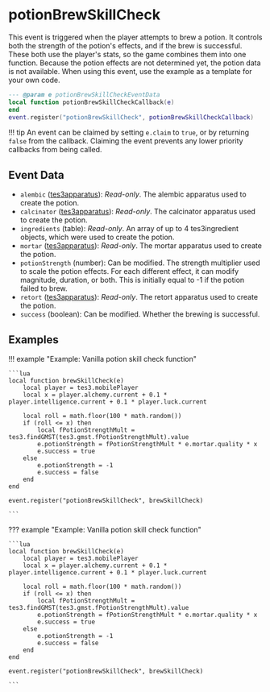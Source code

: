 # potionBrewSkillCheck

This event is triggered when the player attempts to brew a potion. It controls both the strength of the potion's effects, and if the brew is successful. These both use the player's stats, so the game combines them into one function. Because the potion effects are not determined yet, the potion data is not available. When using this event, use the example as a template for your own code.

```lua
--- @param e potionBrewSkillCheckEventData
local function potionBrewSkillCheckCallback(e)
end
event.register("potionBrewSkillCheck", potionBrewSkillCheckCallback)
```

!!! tip
	An event can be claimed by setting `e.claim` to `true`, or by returning `false` from the callback. Claiming the event prevents any lower priority callbacks from being called.

## Event Data

* `alembic` ([tes3apparatus](../../types/tes3apparatus)): *Read-only*. The alembic apparatus used to create the potion.
* `calcinator` ([tes3apparatus](../../types/tes3apparatus)): *Read-only*. The calcinator apparatus used to create the potion.
* `ingredients` (table): *Read-only*. An array of up to 4 tes3ingredient objects, which were used to create the potion.
* `mortar` ([tes3apparatus](../../types/tes3apparatus)): *Read-only*. The mortar apparatus used to create the potion.
* `potionStrength` (number): Can be modified. The strength multiplier used to scale the potion effects. For each different effect, it can modify magnitude, duration, or both. This is initially equal to -1 if the potion failed to brew.
* `retort` ([tes3apparatus](../../types/tes3apparatus)): *Read-only*. The retort apparatus used to create the potion.
* `success` (boolean): Can be modified. Whether the brewing is successful.

## Examples

!!! example "Example: Vanilla potion skill check function"

	```lua
	local function brewSkillCheck(e)
		local player = tes3.mobilePlayer
		local x = player.alchemy.current + 0.1 * player.intelligence.current + 0.1 * player.luck.current
	
		local roll = math.floor(100 * math.random())
		if (roll <= x) then
			local fPotionStrengthMult = tes3.findGMST(tes3.gmst.fPotionStrengthMult).value
			e.potionStrength = fPotionStrengthMult * e.mortar.quality * x
			e.success = true
		else
			e.potionStrength = -1
			e.success = false
		end
	end
	
	event.register("potionBrewSkillCheck", brewSkillCheck)

	```

??? example "Example: Vanilla potion skill check function"

	```lua
	local function brewSkillCheck(e)
		local player = tes3.mobilePlayer
		local x = player.alchemy.current + 0.1 * player.intelligence.current + 0.1 * player.luck.current
	
		local roll = math.floor(100 * math.random())
		if (roll <= x) then
			local fPotionStrengthMult = tes3.findGMST(tes3.gmst.fPotionStrengthMult).value
			e.potionStrength = fPotionStrengthMult * e.mortar.quality * x
			e.success = true
		else
			e.potionStrength = -1
			e.success = false
		end
	end
	
	event.register("potionBrewSkillCheck", brewSkillCheck)

	```

